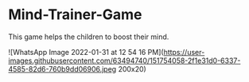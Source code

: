 # Mind-Trainer-Game
This game helps the children to boost their mind.


![WhatsApp Image 2022-01-31 at 12 54 16 PM](https://user-images.githubusercontent.com/63494740/151754058-2f1e31d0-6337-4585-82d6-760b9dd06906.jpeg 200x20)

